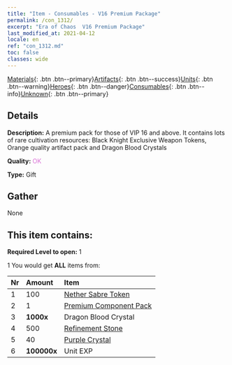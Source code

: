 ```yaml
---
title: "Item - Consumables - V16 Premium Package"
permalink: /con_1312/
excerpt: "Era of Chaos  V16 Premium Package"
last_modified_at: 2021-04-12
locale: en
ref: "con_1312.md"
toc: false
classes: wide
---
```

 [Materials](/){: .btn .btn--primary}[Artifacts](/Artifacts/){: .btn .btn--success}[Units](/Units/){: .btn .btn--warning}[Heroes](/Heroes/){: .btn .btn--danger}[Consumables](/Consumables/){: .btn .btn--info}[Unknown](/Unknown/){: .btn .btn--primary}

## Details
 **Description:** A premium pack for those of VIP 16 and above. It contains lots of rare cultivation resources: Black Knight Exclusive Weapon Tokens, Orange quality artifact pack and Dragon Blood Crystals

 **Quality:** <span style="color: #DA70D6">OK</span>

 **Type:** Gift

## Gather

  None

## This item contains:

 **Required Level to open:** 1

 1 You would get **ALL** items  from:

  | Nr | Amount |     Item    |
  |:---|:-------|:------------|
  | 1 | 100 | [Nether Sabre Token](/Items/con_979/) | 
  | 2 | 1 | [Premium Component Pack](/Items/con_1363/) | 
  | 3 |  **1000x** | Dragon Blood Crystal |  | 
  | 4 | 500 | [Refinement Stone](/Items/con_814/) | 
  | 5 | 40 | [Purple Crystal](/Items/con_720/) | 
  | 6 |  **100000x** | Unit EXP |  | 
